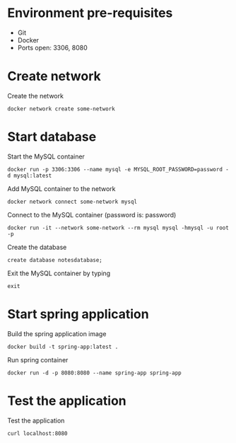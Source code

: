 # Environment pre-requisites

* Git
* Docker
* Ports open: 3306, 8080

# Create network

Create the network 

```docker network create some-network``` 

# Start database

Start the MySQL container 

```docker run -p 3306:3306 --name mysql -e MYSQL_ROOT_PASSWORD=password -d mysql:latest```

Add MySQL container to the network

```
docker network connect some-network mysql
```

Connect to the MySQL container (password is: password)

```
docker run -it --network some-network --rm mysql mysql -hmysql -u root -p
```

Create the database

```
create database notesdatabase;
```

Exit the MySQL container by typing

```exit```

# Start spring application

Build the spring application image

```docker build -t spring-app:latest .```

Run spring container

```docker run -d -p 8080:8080 --name spring-app spring-app```

# Test the application

Test the application 

```curl localhost:8080```

